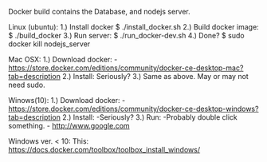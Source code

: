 
Docker build contains the Database, and nodejs server.

Linux (ubuntu):
1.) Install docker
    $ ./install_docker.sh
2.) Build docker image:
    $ ./build_docker 
3.) Run server:
    $ ./run_docker-dev.sh
4.) Done?
    $ sudo docker kill nodejs_server

Mac OSX:
1.) Download docker:
    -https://store.docker.com/editions/community/docker-ce-desktop-mac?tab=description
2.) Install: Seriously? 
3.) Same as above. May or may not need sudo.

Winows(10):
1.) Download docker:
    -https://store.docker.com/editions/community/docker-ce-desktop-windows?tab=description
2.) Install:
    -Seriously?
3.) Run:
    -Probably double click something.
    - http://www.google.com

Windows ver. < 10:
This: https://docs.docker.com/toolbox/toolbox_install_windows/


